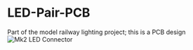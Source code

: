 # LED-Pair-PCB
Part of the model railway lighting project; this is a PCB design
![Mk2 LED Connector](https://user-images.githubusercontent.com/2045215/201472922-bc93c0ce-4839-4072-afda-270378243238.jpg)
